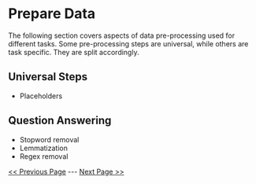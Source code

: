  # Prepare Data

 The following section covers aspects of data pre-processing used for different tasks. Some pre-processing steps are universal, while others are task specific. They are split accordingly.



## Universal Steps
- Placeholders

## Question Answering
- Stopword removal
- Lemmatization
- Regex removal

[<< Previous Page](Project-Setup.md) --- [Next Page >>](Train-Classification.md)
